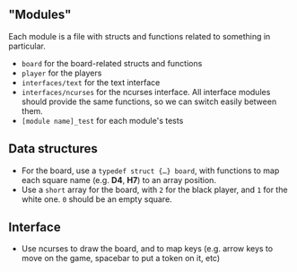 "Modules"
---------

Each module is a file with structs and functions related to something in
particular.

- `board` for the board-related structs and functions
- `player` for the players
- `interfaces/text` for the text interface
- `interfaces/ncurses` for the ncurses interface. All interface modules should
  provide the same functions, so we can switch easily between them.
- `[module name]_test` for each module's tests

Data structures
--------------

- For the board, use a `typedef struct {…} board`, with functions to map
  each square name (e.g. __D4__, __H7__) to an array position.
- Use a `short` array for the board, with `2` for the black player, and `1` for the
  white one. `0` should be an empty square.

Interface
---------

- Use ncurses to draw the board, and to map keys (e.g. arrow keys to move on the
  game, spacebar to put a token on it, etc)
